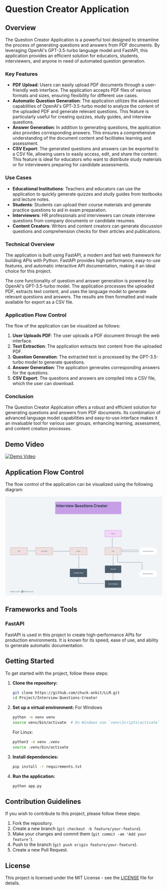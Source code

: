 # Question Creator Application

## Overview
The Question Creator Application is a powerful tool designed to streamline the process of generating questions and answers from PDF documents. By leveraging OpenAI's GPT-3.5-turbo language model and FastAPI, this application provides an efficient solution for educators, students, interviewers, and anyone in need of automated question generation.

### Key Features

- **PDF Upload**: Users can easily upload PDF documents through a user-friendly web interface. The application accepts PDF files of various formats and sizes, ensuring flexibility for different use cases.
- **Automatic Question Generation**: The application utilizes the advanced capabilities of OpenAI's GPT-3.5-turbo model to analyze the content of the uploaded PDF and generate relevant questions. This feature is particularly useful for creating quizzes, study guides, and interview questions.
- **Answer Generation**: In addition to generating questions, the application also provides corresponding answers. This ensures a comprehensive understanding of the document content and facilitates learning and assessment.
- **CSV Export**: The generated questions and answers can be exported to a CSV file, allowing users to easily access, edit, and share the content. This feature is ideal for educators who want to distribute study materials or for interviewers preparing for candidate assessments.

### Use Cases

- **Educational Institutions**: Teachers and educators can use the application to quickly generate quizzes and study guides from textbooks and lecture notes.
- **Students**: Students can upload their course materials and generate practice questions to aid in exam preparation.
- **Interviewers**: HR professionals and interviewers can create interview questions from company documents or candidate resumes.
- **Content Creators**: Writers and content creators can generate discussion questions and comprehension checks for their articles and publications.

### Technical Overview

The application is built using FastAPI, a modern and fast web framework for building APIs with Python. FastAPI provides high performance, easy-to-use features, and automatic interactive API documentation, making it an ideal choice for this project.

The core functionality of question and answer generation is powered by OpenAI's GPT-3.5-turbo model. The application processes the uploaded PDF, extracts text content, and uses the language model to generate relevant questions and answers. The results are then formatted and made available for export as a CSV file.

### Application Flow Control

The flow of the application can be visualized as follows:

1. **User Uploads PDF**: The user uploads a PDF document through the web interface.
2. **Text Extraction**: The application extracts text content from the uploaded PDF.
3. **Question Generation**: The extracted text is processed by the GPT-3.5-turbo model to generate questions.
4. **Answer Generation**: The application generates corresponding answers for the questions.
5. **CSV Export**: The questions and answers are compiled into a CSV file, which the user can download.

### Conclusion

The Question Creator Application offers a robust and efficient solution for generating questions and answers from PDF documents. Its combination of advanced language model capabilities and easy-to-use interface makes it an invaluable tool for various user groups, enhancing learning, assessment, and content creation processes.

## Demo Video
[![Demo Video](https://vimeo.com/978206455?share=copy)](https://vimeo.com/978206455?share=copy)

## Application Flow Control
The flow control of the application can be visualized using the following diagram:

![Flow Control App](static/docs/intwerviw_questions_creator.png)

## Frameworks and Tools

### FastAPI
FastAPI is used in this project to create high-performance APIs for production environments. It is known for its speed, ease of use, and ability to generate automatic documentation.

## Getting Started

To get started with the project, follow these steps:

1. **Clone the repository:**
    ```sh
    git clone https://github.com/chuck-ankit/LLM.git
    cd Project/Interview-Questions-Creator
    ```

2. **Set up a virtual environment:**
    For Windows
    ```sh
    python -m venv venv
    source venv/bin/activate  # On Windows use `venv\Scripts\activate`
    ```
    For Linux:
    ```sh
    python3 -m venv .venv
    source .venv/bin/activate
    ```

3. **Install dependencies:**
    ```sh
    pip install -r requirements.txt
    ```

4. **Run the application:**
    ```sh
    python app.py
    ```

## Contribution Guidelines

If you wish to contribute to this project, please follow these steps:

1. Fork the repository.
2. Create a new branch (`git checkout -b feature/your-feature`).
3. Make your changes and commit them (`git commit -am 'Add your feature'`).
4. Push to the branch (`git push origin feature/your-feature`).
5. Create a new Pull Request.

## License

This project is licensed under the MIT License - see the [LICENSE](LICENSE) file for details.

